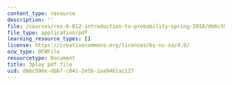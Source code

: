 ```yaml
---
content_type: resource
description: ''
file: /courses/res-6-012-introduction-to-probability-spring-2018/db6c596edbb7c0412e5b1aa9461ac127_GnEyIawrWBg.pdf
file_type: application/pdf
learning_resource_types: []
license: https://creativecommons.org/licenses/by-nc-sa/4.0/
ocw_type: OCWFile
resourcetype: Document
title: 3play pdf file
uid: db6c596e-dbb7-c041-2e5b-1aa9461ac127
---
```

